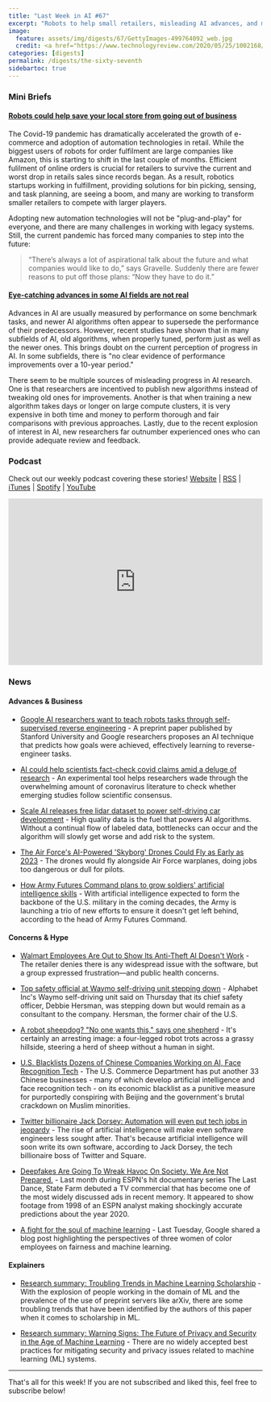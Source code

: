 ```yaml
---
title: "Last Week in AI #67"
excerpt: "Robots to help small retailers, misleading AI advances, and more!"
image: 
  feature: assets/img/digests/67/GettyImages-499764092_web.jpg
  credit: <a href="https://www.technologyreview.com/2020/05/25/1002168/retail-robots-save-local-store-business-lockdown-pandemic-coronavirus-economic-crisis/"> Pablo Blazquez Dominguez / Getty via MIT Technology Review </a>
categories: [digests]
permalink: /digests/the-sixty-seventh
sidebartoc: true
---
```


### Mini Briefs

#### [Robots could help save your local store from going out of business](https://www.technologyreview.com/2020/05/25/1002168/retail-robots-save-local-store-business-lockdown-pandemic-coronavirus-economic-crisis/)

The Covid-19 pandemic has dramatically accelerated the growth of e-commerce and adoption of automation technologies in retail.
While the biggest users of robots for order fulfilment are large companies like Amazon, this is starting to shift in the last couple of months.
Efficient fulilment of online orders is crucial for retailers to survive the current and worst drop in retails sales since records began.
As a result, robotics startups working in fulfillment, providing solutions for bin picking, sensing, and task planning, are seeing a boom, and many are working to transform smaller retailers to compete with larger players.

Adopting new automation technologies will not be "plug-and-play" for everyone, and there are many challenges in working with legacy systems.
Still, the current pandemic has forced many companies to step into the future:

> “There’s always a lot of aspirational talk about the future and what companies would like to do,” says Gravelle. Suddenly there are fewer reasons to put off those plans: “Now they have to do it.”

#### [Eye-catching advances in some AI fields are not real](https://www.sciencemag.org/news/2020/05/eye-catching-advances-some-ai-fields-are-not-real)

Advances in AI are usually measured by performance on some benchmark tasks, and newer AI algorithms often appear to supersede the performance of their predecessors.
However, recent studies have shown that in many subfields of AI, old algorithms, when properly tuned, perform just as well as the newer ones.
This brings doubt on the current perception of progress in AI. 
In some subfields, there is "no clear evidence of performance improvements over a 10-year period."

There seem to be multiple sources of misleading progress in AI research. 
One is that researchers are incentived to publish new algorithms instead of tweaking old ones for improvements.
Another is that when training a new algorithm takes days or longer on large compute clusters, it is very expensive in both time and money to perform thorough and fair comparisons with previous approaches.
Lastly, due to the recent explosion of interest in AI, new researchers far outnumber experienced ones who can provide adequate review and feedback.

### Podcast

Check out our weekly podcast covering these stories!
[Website](https://aitalk.podbean.com) \|
[RSS](https://feed.podbean.com/aitalk/feed.xml) \| 
[iTunes](https://podcasts.apple.com/us/podcast/lets-talk-ai/id1502782720) \|
[Spotify](https://open.spotify.com/show/17HiNdxcoKJLLNibIAyUch) \| 
[YouTube](https://www.youtube.com/channel/UCKARTq-t5SPMzwtft8FWwnA)
<iframe title="Let's Talk AI" id="multi_iframe" class="podcast_embed"
 src="https://www.podbean.com/media/player/multi?playlist=http%3A%2F%2Fplaylist.podbean.com%2F7703921%2Fplaylist_multi.xml&vjs=1&kdsowie31j4k1jlf913=4975ccdd28d39e38bf5a1ccaf0c6ca4337fa996b&size=430&skin=9&episode_list_bg=%23ffffff&bg_left=%23000000&bg_mid=%230c5056&bg_right=%232a1844&podcast_title_color=%23c4c4c4&episode_title_color=%23ffffff&auto=0&share=1&fonts=Helvetica&download=0&rtl=0&show_playlist_recent_number=10&pbad=1" 
 scrolling="yes" allowfullscreen="" width="100%" height="330" frameborder="0"></iframe>

### News
#### Advances & Business

* [Google AI researchers want to teach robots tasks through self-supervised reverse engineering](https://venturebeat.com/2020/05/26/google-ai-researchers-want-to-teach-robots-tasks-through-self-supervised-reverse-engineering/) - A preprint paper published by Stanford University and Google researchers proposes an AI technique that predicts how goals were achieved, effectively learning to reverse-engineer tasks.

* [AI could help scientists fact-check covid claims amid a deluge of research](https://www.technologyreview.com/2020/05/29/1002349/ai-coronavirus-scientific-fact-checking/) - An experimental tool helps researchers wade through the overwhelming amount of coronavirus literature to check whether emerging studies follow scientific consensus.

* [Scale AI releases free lidar dataset to power self-driving car development](https://techcrunch.com/2020/05/22/scale-ai-releases-free-lidar-dataset-to-power-self-driving-car-development/) - High quality data is the fuel that powers AI algorithms. Without a continual flow of labeled data, bottlenecks can occur and the algorithm will slowly get worse and add risk to the system.

* [The Air Force's AI-Powered 'Skyborg' Drones Could Fly as Early as 2023](https://www.popularmechanics.com/military/aviation/a32631612/skyborg-drones-2023/) - The drones would fly alongside Air Force warplanes, doing jobs too dangerous or dull for pilots.

* [How Army Futures Command plans to grow soldiers' artificial intelligence skills](https://www.defensenews.com/land/2020/05/28/how-army-futures-command-plans-to-grow-ai-skills-in-the-service/) - With artificial intelligence expected to form the backbone of the U.S. military in the coming decades, the Army is launching a trio of new efforts to ensure it doesn't get left behind, according to the head of Army Futures Command.

#### Concerns & Hype

* [Walmart Employees Are Out to Show Its Anti-Theft AI Doesn't Work](https://www.wired.com/story/walmart-shoplifting-artificial-intelligence-everseen/) - The retailer denies there is any widespread issue with the software, but a group expressed frustration—and public health concerns.

* [Top safety official at Waymo self-driving unit stepping down](https://www.reuters.com/article/us-waymo-safety-idUSKBN22X2Q9) - Alphabet Inc's Waymo self-driving unit said on Thursday that its chief safety officer, Debbie Hersman, was stepping down but would remain as a consultant to the company. Hersman, the former chair of the U.S.

* [A robot sheepdog? "No one wants this," says one shepherd](https://www.theverge.com/2020/5/22/21267379/robot-dog-rocos-boston-dynamics-video-spot-shepherd-reaction) - It's certainly an arresting image: a four-legged robot trots across a grassy hillside, steering a herd of sheep without a human in sight.

* [U.S. Blacklists Dozens of Chinese Companies Working on AI, Face Recognition Tech](https://gizmodo.com/u-s-blacklists-dozens-of-chinese-companies-working-on-1843621762) - The U.S. Commerce Department has put another 33 Chinese businesses - many of which develop artificial intelligence and face recognition tech - on its economic blacklist as a punitive measure for purportedly conspiring with Beijing and the government's brutal crackdown on Muslim minorities.

* [Twitter billionaire Jack Dorsey: Automation will even put tech jobs in jeopardy](https://www.cnbc.com/2020/05/22/jack-dorsey-ai-will-jeopardize-entry-level-software-engineer-jobs.html) - The rise of artificial intelligence will make even software engineers less sought after. That's because artificial intelligence will soon write its own software, according to Jack Dorsey, the tech billionaire boss of Twitter and Square.

* [Deepfakes Are Going To Wreak Havoc On Society. We Are Not Prepared.](https://www.forbes.com/sites/robtoews/2020/05/25/deepfakes-are-going-to-wreak-havoc-on-society-we-are-not-prepared/) - Last month during ESPN's hit documentary series The Last Dance, State Farm debuted a TV commercial that has become one of the most widely discussed ads in recent memory. It appeared to show footage from 1998 of an ESPN analyst making shockingly accurate predictions about the year 2020.

* [A fight for the soul of machine learning](https://venturebeat.com/2020/05/20/a-fight-for-the-soul-of-machine-learning/) - Last Tuesday, Google shared a blog post highlighting the perspectives of three women of color employees on fairness and machine learning.

#### Explainers

* [Research summary: Troubling Trends in Machine Learning Scholarship](https://montrealethics.ai/research-summary-troubling-trends-in-machine-learning-scholarship/) - With the explosion of people working in the domain of ML and the prevalence of the use of preprint servers like arXiv, there are some troubling trends that have been identified by the authors of this paper when it comes to scholarship in ML.

* [Research summary: Warning Signs: The Future of Privacy and Security in the Age of Machine Learning](https://montrealethics.ai/research-summary-warning-signs-the-future-of-privacy-and-security-in-the-age-of-machine-learning/) - There are no widely accepted best practices for mitigating security and privacy issues related to machine learning (ML) systems.

<hr>

That's all for this week! If you are not subscribed and liked this, feel free to subscribe below!
